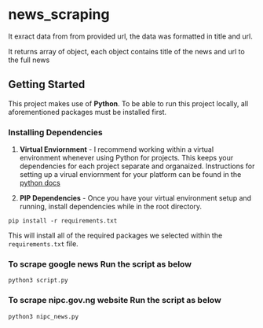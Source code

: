 # news_scraping

It exract data from from provided url, the data was formatted in title and url.

It returns array of object, each object contains title of the news and url to the full news


## Getting Started

This project makes use of **Python**. To be able to run this project locally, all aforementioned packages must be installed first.


### Installing Dependencies


1. **Virtual Enviornment** - I recommend working within a virtual environment whenever using Python for projects. This keeps your dependencies for each project separate and organaized. Instructions for setting up a virual enviornment for your platform can be found in the [python docs](https://packaging.python.org/guides/installing-using-pip-and-virtual-environments/)

2. **PIP Dependencies** - Once you have your virtual environment setup and running, install dependencies while in the root directory.
```
pip install -r requirements.txt
```
This will install all of the required packages we selected within the `requirements.txt` file.


### To scrape google news Run the script as below
```
python3 script.py
```

### To scrape nipc.gov.ng website Run the script as below
```
python3 nipc_news.py
```

